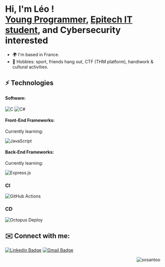 <h1>Hi, I'm Léo ! <br/><a href="https://github.com/Leouuk">Young Programmer</a>, <a href="https://www.linkedin.com/in/léopold-sallan-3601011a9/">Epitech IT student</a>, and Cybersecurity interested</h1>

-   🌍  I'm based in France.
-   🤟  Hobbies: sport, friends hang out, CTF (THM platform), handiwork & cultural activities.

<h2> ⚡ Technologies </h2>

#### Software:

![C](https://img.shields.io/badge/c-%2300599C.svg?style=for-the-badge&logo=c&logoColor=white)
![C#](https://img.shields.io/badge/c%23-%23239120.svg?style=for-the-badge&logo=c-sharp&logoColor=white)

#### Front-End Frameworks:

Currently learning:

![JavaScript](https://img.shields.io/badge/-JavaScript-%23F7DF1C?style=flat-square&logo=javascript&logoColor=000000&color=d1b01f)
<!--
![React](https://img.shields.io/badge/react-%2320232a.svg?style=for-the-badge&logo=react&logoColor=%2361DAFB)
-->
#### Back-End Frameworks:

Currently learning:

![Express.js](https://img.shields.io/badge/express.js-%23404d59.svg?style=for-the-badge&logo=express&logoColor=%2361DAFB)

### CI
  
![GitHub Actions](https://img.shields.io/badge/github%20actions-%232671E5.svg?style=for-the-badge&logo=githubactions&logoColor=white)

  
###  CD
  
![Octopus Deploy](https://img.shields.io/badge/octopus%20deploy-0D80D8?style=for-the-badge&logo=octopusdeploy&logoColor=white)
  

<h2> ✉️ Connect with me:</h2>

[![Linkedin Badge](https://img.shields.io/badge/-Lindkeden-blue?style=flat-square&logo=Linkedin&logoColor=white&link=https://www.linkedin.com/in/l%C3%A9opold-sallan-3601011a9/)]([https://www.linkedin.com/in/suyash-srivastava-458b01173](https://www.linkedin.com/in/l%C3%A9opold-sallan-3601011a9/))
[![Gmail Badge](https://img.shields.io/badge/-Gmail-Red?style=flat-square&logo=Gmail&logoColor=white&link=mailto:leopold.sallan+github@gmail.com)](mailto:leopold.sallan+github@gmail.com)

<img align="right" src="https://komarev.com/ghpvc/?username=sosantoo&label=Profile%20views&color=16c313&style=flat" alt="sosantoo" />
